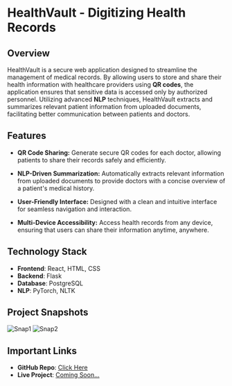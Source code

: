 # HealthVault - Digitizing Health Records
## Overview
HealthVault is a secure web application designed to streamline the management of medical records. By allowing users to store and share their health information with healthcare providers using **QR codes**, the application ensures that sensitive data is accessed only by authorized personnel. Utilizing advanced **NLP** techniques, HealthVault extracts and summarizes relevant patient information from uploaded documents, facilitating better communication between patients and doctors.

## Features

- **QR Code Sharing:** Generate secure QR codes for each doctor, allowing patients to share their records safely and efficiently.

- **NLP-Driven Summarization:** Automatically extracts relevant information from uploaded documents to provide doctors with a concise overview of a patient's medical history.

- **User-Friendly Interface:** Designed with a clean and intuitive interface for seamless navigation and interaction.

- **Multi-Device Accessibility:** Access health records from any device, ensuring that users can share their information anytime, anywhere.

## Technology Stack
- **Frontend**: React, HTML, CSS
- **Backend**: Flask
- **Database**: PostgreSQL
- **NLP**: PyTorch, NLTK
  
## Project Snapshots

![Snap1]()
![Snap2]()

## Important Links
- **GitHub Repo**: [Click Here](https://github.com/Adm-2005/HealthVault)
- **Live Project**: [Coming Soon...]()
